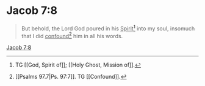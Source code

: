 # Jacob 7:8

> But behold, the Lord God poured in his <u>Spirit</u>[^a] into my soul, insomuch that I did <u>confound</u>[^b] him in all his words.

[Jacob 7:8](https://www.churchofjesuschrist.org/study/scriptures/bofm/jacob/7?lang=eng&id=p8#p8)


[^a]: TG [[God, Spirit of]]; [[Holy Ghost, Mission of]].
[^b]: [[Psalms 97.7|Ps. 97:7]]. TG [[Confound]].
